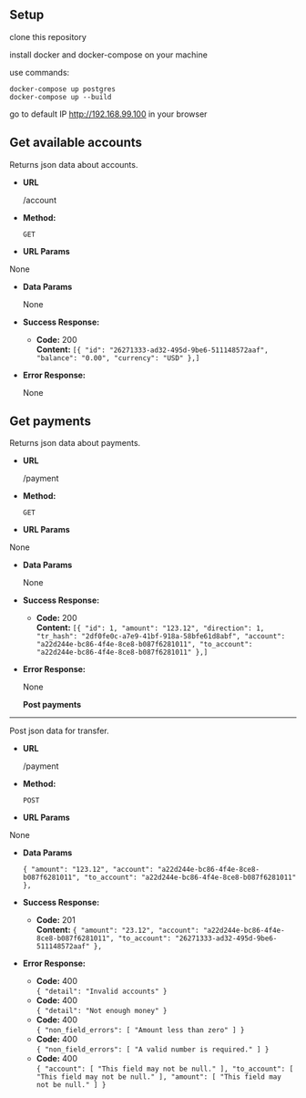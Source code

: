 **Setup**
----
clone this repository

install docker and docker-compose on your machine

use commands:
```
docker-compose up postgres
docker-compose up --build
```
go to default IP http://192.168.99.100 in your browser


**Get available accounts**
----
  Returns json data about accounts.

* **URL**

  /account

* **Method:**

  `GET`
  
*  **URL Params**
  
  None

* **Data Params**

  None

* **Success Response:**

  * **Code:** 200 <br />
    **Content:** `[{
        "id": "26271333-ad32-495d-9be6-511148572aaf",
        "balance": "0.00",
        "currency": "USD"
    },]`
* **Error Response:**

  None
  
  
  
**Get payments**
----
  Returns json data about payments.

* **URL**

  /payment

* **Method:**

  `GET`
  
*  **URL Params**
  
  None

* **Data Params**

  None

* **Success Response:**

  * **Code:** 200 <br />
    **Content:** `[{
        "id": 1,
        "amount": "123.12",
        "direction": 1,
        "tr_hash": "2df0fe0c-a7e9-41bf-918a-58bfe61d8abf",
        "account": "a22d244e-bc86-4f4e-8ce8-b087f6281011",
        "to_account": "a22d244e-bc86-4f4e-8ce8-b087f6281011"
    },]`
* **Error Response:**

  None
  
  
  **Post payments**
----
  Post json data for transfer.

* **URL**

  /payment

* **Method:**

  `POST`
  
*  **URL Params**
  
  None

* **Data Params**

  `{
        "amount": "123.12",
        "account": "a22d244e-bc86-4f4e-8ce8-b087f6281011",
        "to_account": "a22d244e-bc86-4f4e-8ce8-b087f6281011"
    },`

* **Success Response:**

  * **Code:** 201 <br />
    **Content:** `{
      "amount": "23.12",
      "account": "a22d244e-bc86-4f4e-8ce8-b087f6281011",
      "to_account": "26271333-ad32-495d-9be6-511148572aaf"
    },`
* **Error Response:**
  * **Code:** 400 <br />
  `{
    "detail": "Invalid accounts"
   }`
   * **Code:** 400 <br />
  `{
    "detail": "Not enough money"
   }`
   * **Code:** 400 <br />
  `{
    "non_field_errors": [
        "Amount less than zero"
    ]
   }`
   * **Code:** 400 <br />
  `{
    "non_field_errors": [
        "A valid number is required."
    ]
   }`
   * **Code:** 400 <br />
  `{
     "account": [
        "This field may not be null."
    ],
    "to_account": [
        "This field may not be null."
    ],
      "amount": [
        "This field may not be null."
    ]
   }`

